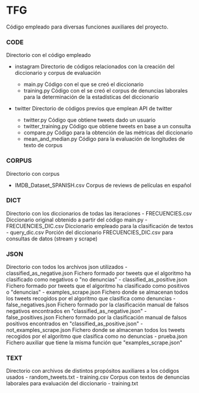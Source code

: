 # TFG
Código empleado para diversas funciones auxiliares del proyecto.



### CODE
Directorio con el código empleado

- instagram         Directorio de códigos relacionados con la creación del diccionario y corpus de evaluación
    -  main.py               Código con el que se creó el diccionario
    -  training.py           Código con el se creó el corpus de denuncias laborales para la determinación de la estadísticas del diccionario
              
- twitter           Directorio de códigos previos que emplean API de twitter
    - twitter.py            Código que obtiene tweets dado un usuario
    - twitter_training.py   Código que obtiene tweets en base a un consulta        
    - compare.py         Código para la obtención de las métricas del diccionario
    - mean_and_median.py Código para la evaluación de longitudes de texto de corpus


### CORPUS               
Directorio con corpus
- IMDB_Dataset_SPANISH.csv        Corpus de reviews de películas en español

### DICT                 
Directorio con los diccionarios de todas las iteraciones
    - FRECUENCIES.csv                 Diccionario original obtenido a partir del código main.py
    - FRECUENCIES_DIC.csv             Diccionario empleado para la clasificación de textos
    - query_dic.csv                   Porción del diccionario FRECUENCIES_DIC.csv para consultas de datos (stream y scrape)

### JSON                
Directorio con todos los archivos json utilizados
    - classified_as_negative.json     Fichero formado por tweets que el algoritmo ha clasificado como negativos o "no denuncias"
    - classified_as_positive.json     Fichero formado por tweets que el algoritmo ha clasificado como positivos o "denuncias"
    - examples_scrape.json            Fichero donde se almacenan todos los tweets recogidos por el algoritmo que clasifica como denuncias
    - false_negatives.json            Fichero formado por la clasificación manual de falsos negativos encontrados en "classified_as_negative.json"
    - false_positives.json            Fichero formado por la clasificación manual de falsos positivos encontrados en "classified_as_positive.json"
    - not_examples_scrape.json        Fichero donde se almacenan todos los tweets recogidos por el algoritmo que clasifica como no denuncias
    - prueba.json                     Fichero auxiliar que tiene la misma función que "examples_scrape.json"

### TEXT                 
Directorio con archivos de distintos propósitos auxiliares a los códigos usados
    - random_tweets.txt
    - training.csv                    Corpus con textos de denuncias laborales para evaluación del diccionario
    - training.txt


